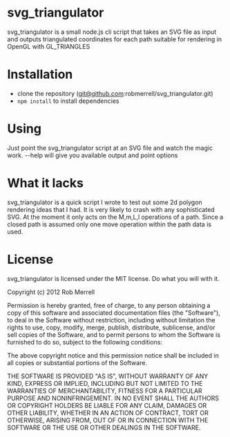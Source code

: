 svg_triangulator
================
svg_triangulator is a small node.js cli script that takes an SVG file as input and outputs triangulated coordinates for each path suitable for rendering in OpenGL with GL_TRIANGLES

Installation
============
* clone the repository (git@github.com:robmerrell/svg_triangulator.git)
* `npm install` to install dependencies

Using
=====
Just point the svg_triangulator script at an SVG file and watch the magic work. --help will give you available output and point options

What it lacks
=============
svg_triangulator is a quick script I wrote to test out some 2d polygon rendering ideas that I had. It is very likely to crash with any sophisticated SVG. At the moment it only acts on the M,m,L,l operations of a path. Since a closed path is assumed only one move operation within the path data is used.

License
=======
svg_triangulator is licensed under the MIT license. Do what you will with it.

Copyright (c) 2012 Rob Merrell

Permission is hereby granted, free of charge, to any person obtaining
a copy of this software and associated documentation files (the
"Software"), to deal in the Software without restriction, including
without limitation the rights to use, copy, modify, merge, publish,
distribute, sublicense, and/or sell copies of the Software, and to
permit persons to whom the Software is furnished to do so, subject to
the following conditions:

The above copyright notice and this permission notice shall be
included in all copies or substantial portions of the Software.

THE SOFTWARE IS PROVIDED "AS IS", WITHOUT WARRANTY OF ANY KIND,
EXPRESS OR IMPLIED, INCLUDING BUT NOT LIMITED TO THE WARRANTIES OF
MERCHANTABILITY, FITNESS FOR A PARTICULAR PURPOSE AND
NONINFRINGEMENT. IN NO EVENT SHALL THE AUTHORS OR COPYRIGHT HOLDERS BE
LIABLE FOR ANY CLAIM, DAMAGES OR OTHER LIABILITY, WHETHER IN AN ACTION
OF CONTRACT, TORT OR OTHERWISE, ARISING FROM, OUT OF OR IN CONNECTION
WITH THE SOFTWARE OR THE USE OR OTHER DEALINGS IN THE SOFTWARE.